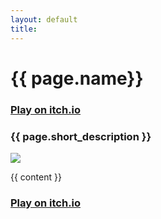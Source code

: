 ```yaml
---
layout: default
title: 
---
```


<h1>{{ page.name}}</h1>
<h3><a href="{{ page.play_on_itch }}" target="_blank">Play on itch.io</a></h3>
<h3>{{ page.short_description }}</h3>

<img src="/assets/games/{{ page.short_name }}-cover.png"></img>
 
{{ content }}

<h3><a href="{{ page.play_on_itch }}" target="_blank">Play on itch.io</a></h3>

  
